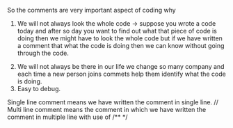 So the comments are very important aspect of coding why

1. We will not always look the whole code -> suppose you wrote a code today and after so day you want to find out what that piece of code is doing then we might have to look the whole code but if we have written a comment that what the code is doing then we can know without going through the code.

2) We will not always be there in our life we change so many company and each time a new person joins commets help them identify what the code is doing.
3) Easy to debug.

Single line comment means we have written the comment in single line. //
Multi line comment means the comment in which we have written the comment in multiple line with use of /\*\* \*/
